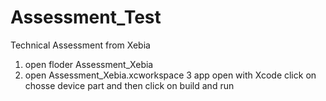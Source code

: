 # Assessment_Test
Technical Assessment from Xebia

1. open floder Assessment_Xebia
2. open Assessment_Xebia.xcworkspace
3 app open with Xcode click on chosse device part and then click on build and run

